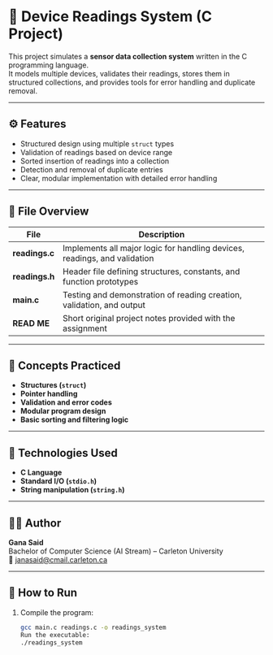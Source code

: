 # 🔧 Device Readings System (C Project)

This project simulates a **sensor data collection system** written in the C programming language.  
It models multiple devices, validates their readings, stores them in structured collections, and provides tools for error handling and duplicate removal.

---

## ⚙️ Features
- Structured design using multiple `struct` types  
- Validation of readings based on device range  
- Sorted insertion of readings into a collection  
- Detection and removal of duplicate entries  
- Clear, modular implementation with detailed error handling  

---

## 📁 File Overview
| File | Description |
|------|--------------|
| **readings.c** | Implements all major logic for handling devices, readings, and validation |
| **readings.h** | Header file defining structures, constants, and function prototypes |
| **main.c** | Testing and demonstration of reading creation, validation, and output |
| **READ ME** | Short original project notes provided with the assignment |

---

## 🧠 Concepts Practiced
- **Structures (`struct`)**
- **Pointer handling**
- **Validation and error codes**
- **Modular program design**
- **Basic sorting and filtering logic**

---

## 🧰 Technologies Used
- **C Language**
- **Standard I/O (`stdio.h`)**
- **String manipulation (`string.h`)**

---

## 🧑‍💻 Author
**Gana Said**  
Bachelor of Computer Science (AI Stream) – Carleton University  
📧 [janasaid@cmail.carleton.ca](mailto:janasaid@cmail.carleton.ca)

---

## 🧩 How to Run
1. Compile the program:
   ```bash
   gcc main.c readings.c -o readings_system
   Run the executable:
   ./readings_system

